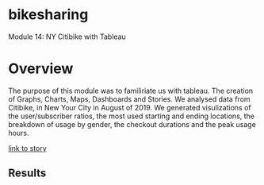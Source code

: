 # bikesharing
Module 14: NY Citibike with Tableau
# Overview
The purpose of this module was to familiriate us with tableau. The creation of Graphs, Charts, Maps, Dashboards and Stories. We analysed data from Citibike, in New Your City in August of 2019. We generated visulizations of the user/subscriber ratios, the most used starting and ending locations, the breakdown of usage by gender, the checkout durations and the peak usage hours.

[link to story](https://public.tableau.com/app/profile/ryan.cramer4703/viz/Module14challenge_16406356699340/NYCCitibike?publish=yes)

## Results

